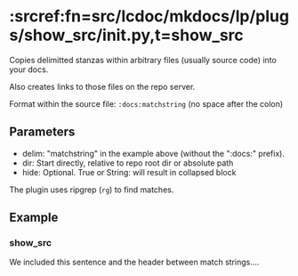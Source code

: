 # :srcref:fn=src/lcdoc/mkdocs/lp/plugs/show_src/__init__.py,t=show_src

Copies delimitted stanzas within arbitrary files (usually source code) into your docs.

Also creates links to those files on the repo server.

Format within the source file: `:docs:matchstring` (no space after the colon)

## Parameters

- delim: "matchstring" in the example above (without the ":docs:" prefix).
- dir: Start directly, relative to repo root dir or absolute path
- hide: Optional. True or String: will result in collapsed block

The plugin uses ripgrep (`rg`) to find matches.

## Example

<!-- :docs:this_example -->
### show_src

We included this sentence and the header between match strings....

<!-- :docs:this_example -->

```python lp mode=show_src delim=this_example hide="This Example" addsrc dir=src/lcdoc/mkdocs/lp/plugs eval=always
```

